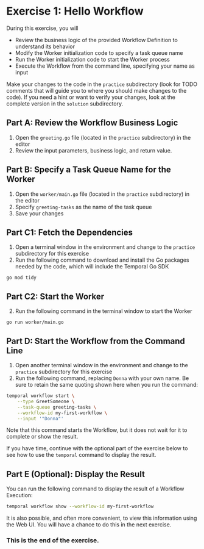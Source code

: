 # Exercise 1: Hello Workflow
During this exercise, you will
* Review the business logic of the provided Workflow Definition to understand its behavior
* Modify the Worker initialization code to specify a task queue name
* Run the Worker initialization code to start the Worker process
* Execute the Workflow from the command line, specifying your name as input

Make your changes to the code in the `practice` subdirectory (look for TODO 
comments that will guide you to where you should make changes to the code). 
If you need a hint or want to verify your changes, look at the complete version 
in the `solution` subdirectory.

## Part A: Review the Workflow Business Logic

1. Open the `greeting.go` file (located in the `practice` subdirectory) 
   in the editor
2. Review the input parameters, business logic, and return value. 

## Part B: Specify a Task Queue Name for the Worker

1. Open the `worker/main.go` file (located in the `practice` subdirectory) 
   in the editor
2. Specify `greeting-tasks` as the name of the task queue
3. Save your changes

## Part C1: Fetch the Dependencies

1. Open a terminal window in the environment and change to the 
   `practice` subdirectory for this exercise
2. Run the following command to download and install the Go packages 
   needed by the code, which will include the Temporal Go SDK

```
go mod tidy
```

## Part C2: Start the Worker

2. Run the following command in the terminal window to start the Worker

```
go run worker/main.go
```

## Part D: Start the Workflow from the Command Line

1. Open another terminal window in the environment and change to the 
   `practice` subdirectory for this exercise
2. Run the following command, replacing `Donna` with your own name. 
   Be sure to retain the same quoting shown here when you run the command:

```bash
temporal workflow start \
    --type GreetSomeone \
    --task-queue greeting-tasks \
    --workflow-id my-first-workflow \
    --input '"Donna"'
```

Note that this command starts the Workflow, but it does not wait for 
it to complete or show the result. 

If you have time, continue with the optional part of the exercise 
below to see how to use the `temporal` command to display the result.

## Part E (Optional): Display the Result
You can run the following command to display the result of a Workflow Execution: 

```bash
temporal workflow show --workflow-id my-first-workflow
```

It is also possible, and often more convenient, to view this information using the Web UI. You will 
have a chance to do this in the next exercise.


### This is the end of the exercise.





